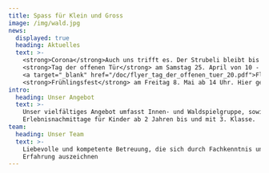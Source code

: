 ```yaml
---
title: Spass für Klein und Gross
image: /img/wald.jpg
news:
  displayed: true
  heading: Aktuelles
  text: >-
    <strong>Corona</strong>Auch uns trifft es. Der Strubeli bleibt bis am <strong>4. April</strong> geschlossen.<p></p>
    <strong>Tag der offenen Tür</strong> am Samstag 25. April von 10 - 12 Uhr. Es ist keine Anmeldung notwendig.
    <a target="_blank" href="/doc/flyer_tag_der_offenen_tuer_20.pdf">Flyer</a><p></p>
    <strong>Frühlingsfest</strong> am Freitag 8. Mai ab 14 Uhr. Hier geht es zur <a target="_blank" href="/doc/anmeldung_fruehlingsfest_20.pdf">Anmeldung.</a>
intro:
  heading: Unser Angebot
  text: >-
    Unser vielfältiges Angebot umfasst Innen- und Waldspielgruppe, sowie
    Erlebnisnachmittage für Kinder ab 2 Jahren bis und mit 3. Klasse.
team:
  heading: Unser Team
  text: >-
    Liebevolle und kompetente Betreuung, die sich durch Fachkenntnis und
    Erfahrung auszeichnen
---
```


